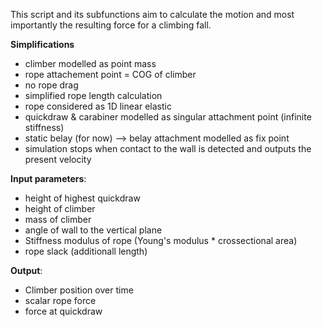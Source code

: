 This script and its subfunctions aim to calculate the motion and most importantly
the resulting force for a climbing fall.

**Simplifications**
- climber modelled as point mass
- rope attachement point = COG of climber
- no rope drag
- simplified rope length calculation
- rope considered as 1D linear elastic
- quickdraw & carabiner modelled as singular attachment point (infinite stiffness)
- static belay (for now) --> belay attachment modelled as fix point
- simulation stops when contact to the wall is detected and outputs the present velocity
    
**Input parameters**:
- height of highest quickdraw
- height of climber
- mass of climber
- angle of wall to the vertical plane
- Stiffness modulus of rope (Young's modulus * crossectional area)
- rope slack (additionall length)                                 
                                 
**Output**:
- Climber position over time
- scalar rope force
- force at quickdraw
